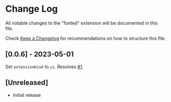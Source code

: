 # Change Log

All notable changes to the "fonted" extension will be documented in this file.

Check [Keep a Changelog](http://keepachangelog.com/) for recommendations on how to structure this file.

## [0.0.6] - 2023-05-01

Set `extensionKind` to `ui`. Resolves [#1](https://github.com/blackmann/fonted/issues/1).

## [Unreleased]

- Initial release

